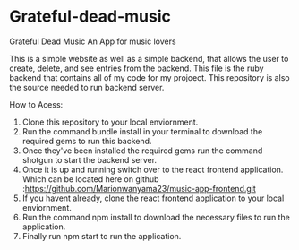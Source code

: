 # Grateful-dead-music

Grateful Dead Music An App for music lovers

This is a simple website as well as a simple backend, that allows the user to create, delete, and see entries from the backend. This file is the ruby backend that contains all of my code for my projoect. This repository is also the source needed to run backend server.

How to Acess:

1. Clone this repository to your local enviornment. 
2. Run the command bundle install in your terminal to download the required gems to run this backend.
3. Once they've been installed the required gems run the command shotgun to start the backend server.
4. Once it is up and running switch over to the react frontend application. Which can be located here on github :https://github.com/Marionwanyama23/music-app-frontend.git
5. If you havent already, clone the react frontend application to your local enviornment.
6. Run the command npm install to download the necessary files to run the application.
7. Finally run npm start to run the application.


